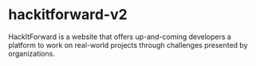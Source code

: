 # hackitforward-v2
HackItForward is a website that offers up-and-coming developers a platform to work on real-world projects through challenges presented by organizations.
